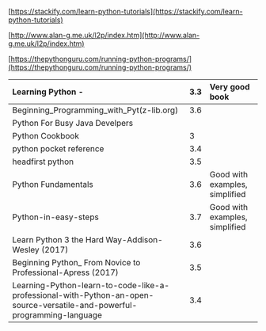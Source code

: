 [https://stackify.com/learn-python-tutorials](https://stackify.com/learn-python-tutorials)

[http://www.alan-g.me.uk/l2p/index.htm](http://www.alan-g.me.uk/l2p/index.htm)

[https://thepythonguru.com/running-python-programs/](https://thepythonguru.com/running-python-programs/)

| Learning Python - | 3.3 | Very good book |
| :--- | :--- | :--- |
| Beginning\_Programming\_with\_Pyt\(z-lib.org\) | 3.6 |  |
| Python For Busy Java Develpers |  |  |
| Python Cookbook | 3 |  |
| python pocket reference | 3.4 |  |
| headfirst python | 3.5 |  |
| Python Fundamentals | 3.6 | Good with examples, simplified |
| Python-in-easy-steps | 3.7 | Good with examples, simplified |
| Learn Python 3 the Hard Way-Addison-Wesley \(2017\) | 3.6 |  |
| Beginning Python\_ From Novice to Professional-Apress \(2017\) | 3.5 |  |
| Learning-Python-learn-to-code-like-a-professional-with-Python-an-open-source-versatile-and-powerful-programming-language | 3.4 |  |



